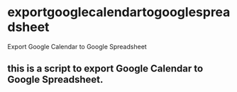 # exportgooglecalendartogooglespreadsheet
Export Google Calendar to Google Spreadsheet

## this is a script to export Google Calendar to Google Spreadsheet.
